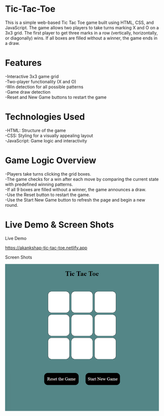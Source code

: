 # Tic-Tac-Toe

This is a simple web-based Tic Tac Toe game built using HTML, CSS, and JavaScript. The game allows two players to take turns marking X and O on a 3x3 grid. The first player to get three marks in a row (vertically, horizontally, or diagonally) wins. If all boxes are filled without a winner, the game ends in a draw.

# Features

-Interactive 3x3 game grid<br>
-Two-player functionality (X and O)<br>
-Win detection for all possible patterns<br>
-Game draw detection<br>
-Reset and New Game buttons to restart the game<br>

# Technologies Used

-HTML: Structure of the game<br>
-CSS: Styling for a visually appealing layout<br>
-JavaScript: Game logic and interactivity<br>

# Game Logic Overview

-Players take turns clicking the grid boxes.<br>
-The game checks for a win after each move by comparing the current state with predefined winning patterns.<br>
-If all 9 boxes are filled without a winner, the game announces a draw.<br>
-Use the Reset button to restart the game.<br>
-Use the Start New Game button to refresh the page and begin a new round.<br>

# Live Demo & Screen Shots

Live Demo

https://akankshap-tic-tac-toe.netlify.app
 
Screen Shots

![alt text](demo.png.png)